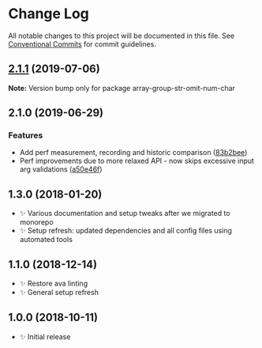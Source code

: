 # Change Log

All notable changes to this project will be documented in this file.
See [Conventional Commits](https://conventionalcommits.org) for commit guidelines.

## [2.1.1](https://gitlab.com/codsen/codsen/compare/array-group-str-omit-num-char@2.1.0...array-group-str-omit-num-char@2.1.1) (2019-07-06)

**Note:** Version bump only for package array-group-str-omit-num-char





## 2.1.0 (2019-06-29)

### Features

- Add perf measurement, recording and historic comparison ([83b2bee](https://gitlab.com/codsen/codsen/commit/83b2bee))
- Perf improvements due to more relaxed API - now skips excessive input arg validations ([a50e46f](https://gitlab.com/codsen/codsen/commit/a50e46f))

## 1.3.0 (2018-01-20)

- ✨ Various documentation and setup tweaks after we migrated to monorepo
- ✨ Setup refresh: updated dependencies and all config files using automated tools

## 1.1.0 (2018-12-14)

- ✨ Restore ava linting
- ✨ General setup refresh

## 1.0.0 (2018-10-11)

- ✨ Initial release
